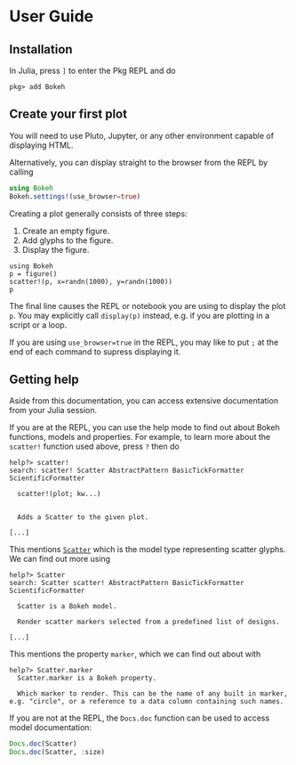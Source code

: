 # User Guide

## Installation

In Julia, press `]` to enter the Pkg REPL and do
```julia-repl
pkg> add Bokeh
```

## Create your first plot

You will need to use Pluto, Jupyter, or any other environment capable of displaying HTML.

Alternatively, you can display straight to the browser from the REPL by calling
```julia
using Bokeh
Bokeh.settings!(use_browser=true)
```

Creating a plot generally consists of three steps:
1. Create an empty figure.
2. Add glyphs to the figure.
3. Display the figure.

```@example
using Bokeh
p = figure()
scatter!(p, x=randn(1000), y=randn(1000))
p
```

The final line causes the REPL or notebook you are using to display the plot `p`. You may
explicitly call `display(p)` instead, e.g. if you are plotting in a script or a loop.

If you are using `use_browser=true` in the REPL, you may like to put `;` at the end of each
command to supress displaying it.

## Getting help

Aside from this documentation, you can access extensive documentation from your Julia
session.

If you are at the REPL, you can use the help mode to find out about Bokeh functions,
models and properties. For example, to learn more about the `scatter!` function used above,
press `?` then do
```text
help?> scatter!
search: scatter! Scatter AbstractPattern BasicTickFormatter ScientificFormatter

  scatter!(plot; kw...)


  Adds a Scatter to the given plot.

[...]
```

This mentions [`Scatter`](@ref) which is the model type representing scatter glyphs. We can
find out more using
```text
help?> Scatter
search: Scatter scatter! AbstractPattern BasicTickFormatter ScientificFormatter

  Scatter is a Bokeh model.

  Render scatter markers selected from a predefined list of designs.

[...]
```

This mentions the property `marker`, which we can find out about with
```text
help?> Scatter.marker
  Scatter.marker is a Bokeh property.

  Which marker to render. This can be the name of any built in marker, e.g. "circle", or a reference to a data column containing such names.
```

If you are not at the REPL, the `Docs.doc` function can be used to access model documentation:
```julia
Docs.doc(Scatter)
Docs.doc(Scatter, :size)
```
